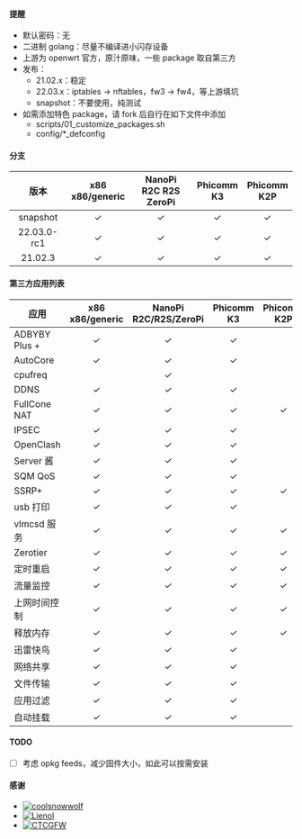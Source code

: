 #### 提醒

- 默认密码：无
- 二进制 golang：尽量不编译进小闪存设备
- 上游为 openwrt 官方，原汁原味，一些 package 取自第三方
- 发布：
    - 21.02.x：稳定
    - 22.03.x：iptables -> nftables，fw3 -> fw4，等上游填坑
    - snapshot：不要使用，纯测试
- 如需添加特色 package，请 fork 后自行在如下文件中添加
    - scripts/01_customize_packages.sh
    - config/*_defconfig

#### 分支

| 版本      |x86<br>x86/generic|NanoPi<br>R2C R2S ZeroPi|Phicomm<br>K3|Phicomm<br>K2P|
|:---------:|:-------------------:|:----------------------:|:------------:|:------------:|
| snapshot  |       &check;       |        &check;         |    &check;   |   &check;    |
|22.03.0-rc1|       &check;       |        &check;         |    &check;   |   &check;    |
| 21.02.3   |       &check;       |        &check;         |    &check;   |   &check;    |

#### 第三方应用列表

| 应用        |x86<br>x86/generic|NanoPi<br>R2C/R2S/ZeroPi|Phicomm<br>K3|Phicomm<br>K2P|
|-------------|:----------------:|:----------------------:|:-----------:|:------------:|
|ADBYBY Plus +|      &check;     |        &check;         |   &check;   |              |
| AutoCore    |      &check;     |        &check;         |   &check;   |              |
| cpufreq     |                  |        &check;         |             |              |
| DDNS        |      &check;     |        &check;         |   &check;   |              |
|FullCone NAT |      &check;     |        &check;         |   &check;   |   &check;    |
| IPSEC       |      &check;     |        &check;         |   &check;   |              |
| OpenClash   |      &check;     |        &check;         |   &check;   |              |
| Server 酱   |      &check;     |        &check;         |   &check;   |              |
| SQM QoS     |      &check;     |        &check;         |   &check;   |              |
| SSRP+       |      &check;     |        &check;         |   &check;   |   &check;    |
| usb 打印    |      &check;     |        &check;         |   &check;   |              |
| vlmcsd 服务 |      &check;     |        &check;         |   &check;   |   &check;    |
| Zerotier    |      &check;     |        &check;         |   &check;   |   &check;    |
| 定时重启    |      &check;     |        &check;         |   &check;   |   &check;    |
| 流量监控    |      &check;     |        &check;         |   &check;   |   &check;    |
|上网时间控制 |      &check;     |        &check;         |   &check;   |   &check;    |
| 释放内存    |      &check;     |        &check;         |   &check;   |   &check;    |
| 迅雷快鸟    |      &check;     |        &check;         |   &check;   |              |
| 网络共享    |      &check;     |        &check;         |   &check;   |              |
| 文件传输    |      &check;     |        &check;         |   &check;   |              |
| 应用过滤    |      &check;     |        &check;         |   &check;   |              |
| 自动挂载    |      &check;     |        &check;         |   &check;   |              |

#### TODO

- [ ] 考虑 opkg feeds，减少固件大小，如此可以按需安装

#### 感谢

- [![coolsnowwolf](https://img.shields.io/badge/Lede-Lean-orange.svg?style=flat&logo=appveyor)](https://github.com/coolsnowwolf/lede)
- [![Lienol](https://img.shields.io/badge/OpenWrt-Lienol-orange.svg?style=flat&logo=appveyor)](https://github.com/Lienol/openwrt)
- [![CTCGFW](https://img.shields.io/badge/OpenWrt-CTCGFW-orange.svg?style=flat&logo=appveyor)](https://github.com/immortalwrt/immortalwrt)
